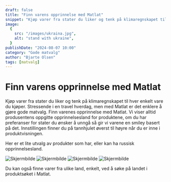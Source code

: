```yaml
---
draft: false
title: "Finn varens opprinnelse med Matlat"
snippet: "Kjøp varer fra stater du liker og tenk på klimaregnskapet til hver enkelt vare du kjøper. Stressende i en travel hverdag, men med Matlat er det enklere å gjøre gode matvalg."
image:
  {
    src: "/images/ukraina.jpg",
    alt: "stand with ukraine",
  }
publishDate: "2024-08-07 10:00"
category: "Gode matvalg"
author: "Bjarte Olsen"
tags: [matvalg]
---
```


# Finn varens opprinnelse med Matlat

Kjøp varer fra stater du liker og tenk på klimaregnskapet til hver enkelt vare du kjøper. Stressende i en travel hverdag, men med Matlat er det enklere å gjøre gode matvalg. Finn varenes opprinnelse med Matlat. Vi viser alltid produsentens oppgitte opprinnelsesland for produktene, om du har preferanser for stater du ønsker å unngå så gir vi varene en smiley basert på det. Innstillingen finner du på tannhjulet øverst til høyre når du er inne i produktvisningen.

Her er et lite utvalg av produkter som har, eller kan ha russisk opprinnelsesland.

![Skjermbilde](/images/VarensOpprinnelse1.png)
![Skjermbilde](/images/VarensOpprinnelse2.png)
![Skjermbilde](/images/VarensOpprinnelse3.png)
![Skjermbilde](/images/VarensOpprinnelse4.png)

Du kan også finne varer fra ulike land, enkelt, ved å søke på landet i produktsøket i Matlat.